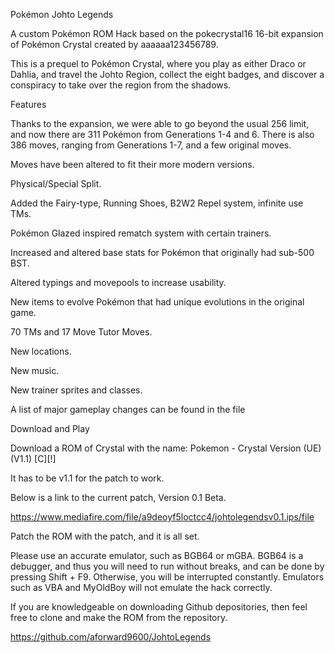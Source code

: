 Pokémon Johto Legends

A custom Pokémon ROM Hack based on the pokecrystal16 16-bit expansion
of Pokémon Crystal created by aaaaaa123456789.

This is a prequel to Pokémon Crystal, where you play as either Draco or
Dahlia, and travel the Johto Region, collect the eight badges, and discover
a conspiracy to take over the region from the shadows.

Features

Thanks to the expansion, we were able to go beyond the usual 256 limit, and
now there are 311 Pokémon from Generations 1-4 and 6. There is also 386 moves,
ranging from Generations 1-7, and a few original moves.

Moves have been altered to fit their more modern versions.

Physical/Special Split.

Added the Fairy-type, Running Shoes, B2W2 Repel system, infinite use TMs.

Pokémon Glazed inspired rematch system with certain trainers.

Increased and altered base stats for Pokémon that originally had sub-500 BST.

Altered typings and movepools to increase usability.

New items to evolve Pokémon that had unique evolutions in the original
game.

70 TMs and 17 Move Tutor Moves.

New locations.

New music.

New trainer sprites and classes.

A list of major gameplay changes can be found in the file 

Download and Play

Download a ROM of Crystal with the name: Pokemon - Crystal Version (UE) (V1.1) [C][!]

It has to be v1.1 for the patch to work.

Below is a link to the current patch, Version 0.1 Beta.

https://www.mediafire.com/file/a9deoyf5loctcc4/johtolegendsv0.1.ips/file

Patch the ROM with the patch, and it is all set.

Please use an accurate emulator, such as BGB64 or mGBA. BGB64 is a debugger, and
thus you will need to run without breaks, and can be done by pressing
Shift + F9. Otherwise, you will be interrupted constantly. Emulators such as
VBA and MyOldBoy will not emulate the hack correctly.

If you are knowledgeable on downloading Github depositories, then feel free
to clone and make the ROM from the repository.

https://github.com/aforward9600/JohtoLegends

